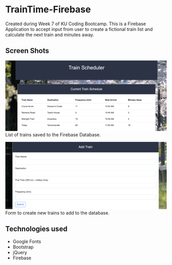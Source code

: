 # TrainTime-Firebase

Created during Week 7 of KU Coding Bootcamp. This is a Firebase Application to accept input from user to create a fictional train list and calculate the next train and minutes away.



## Screen Shots
![Screen shot](assets/images/trainheading.png)
List of trains saved to the Firebase Database.

![Screen shot 2](assets/images/addtrain.png)
Form to create new trains to add to the database.

## Technologies used
- Google Fonts
- Bootstrap
- jQuery
- Firebase

